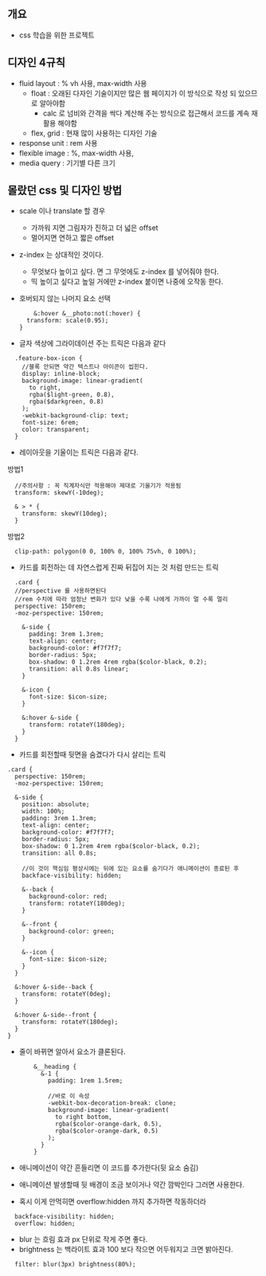 ## 개요

- css 학습을 위한 프로젝트

## 디자인 4규칙

- fluid layout : % vh 사용, max-width 사용
  - float : 오래된 다자인 기술이지만 많은 웹 페이지가 이 방식으로 작성 되 있으므로 알아야함
    - calc 로 넘비와 간격을 싹다 계산해 주는 방식으로 접근해서 코드를 계속 재활용 해야함
  - flex, grid : 현재 많이 사용하는 디자인 기술
- response unit : rem 사용
- flexible image : %, max-width 사용,
- media query : 기기별 다른 크기

## 몰랐던 css 및 디자인 방법

- scale 이나 translate 할 경우

  - 가까워 지면 그림자가 진하고 더 넓은 offset
  - 멀어지면 연하고 짧은 offset

- z-index 는 상대적인 것이다.

  - 무엇보다 높이고 싶다. 면 그 무엇에도 z-index 를 넣어줘야 한다.
  - 띡 높이고 싶다고 높일 거에만 z-index 붙이면 나중에 오작동 한다.

- 호버되지 않는 나머지 요소 선택

  ```
      &:hover &__photo:not(:hover) {
    transform: scale(0.95);
  }
  ```

- 글자 색상에 그라이데이션 주는 트릭은 다음과 같다

```
  .feature-box-icon {
    //블록 안되면 약간 텍스트나 아이콘이 씹힌다.
    display: inline-block;
    background-image: linear-gradient(
      to right,
      rgba($light-green, 0.8),
      rgba($darkgreen, 0.8)
    );
    -webkit-background-clip: text;
    font-size: 6rem;
    color: transparent;
  }
```

- 레이아웃을 기울이는 트릭은 다음과 같다.

방법1

```
  //주의사항 : 꼭 직계자식만 적용해야 제대로 기울기가 적용됨
  transform: skewY(-10deg);

  & > * {
    transform: skewY(10deg);
  }
```

방법2

```
  clip-path: polygon(0 0, 100% 0, 100% 75vh, 0 100%);
```

- 카드를 회전하는 데 자연스럽게 진짜 뒤집어 지는 것 처럼 만드는 트릭

```
  .card {
  //perspective 를 사용하면된다
  //rem 수치에 따라 엄청난 변화가 있다 낮을 수록 나에게 가까이 멀 수록 멀리
  perspective: 150rem;
  -moz-perspective: 150rem;

    &-side {
      padding: 3rem 1.3rem;
      text-align: center;
      background-color: #f7f7f7;
      border-radius: 5px;
      box-shadow: 0 1.2rem 4rem rgba($color-black, 0.2);
      transition: all 0.8s linear;
    }

    &-icon {
      font-size: $icon-size;
    }

    &:hover &-side {
      transform: rotateY(180deg);
    }
  }

```

- 카드를 회전할때 뒷면을 숨겼다가 다시 살리는 트릭

```
.card {
  perspective: 150rem;
  -moz-perspective: 150rem;

  &-side {
    position: absolute;
    width: 100%;
    padding: 3rem 1.3rem;
    text-align: center;
    background-color: #f7f7f7;
    border-radius: 5px;
    box-shadow: 0 1.2rem 4rem rgba($color-black, 0.2);
    transition: all 0.8s;

    //이 것이 핵심임 평상시에는 뒤에 있는 요소를 숨기다가 애니메이션이 종료된 후
    backface-visibility: hidden;

    &--back {
      background-color: red;
      transform: rotateY(180deg);
    }

    &--front {
      background-color: green;
    }

    &--icon {
      font-size: $icon-size;
    }
  }

  &:hover &-side--back {
    transform: rotateY(0deg);
  }

  &:hover &-side--front {
    transform: rotateY(180deg);
  }
}

```

- 줄이 바뀌면 알아서 요소가 클론된다.

  ```
      &__heading {
        &-1 {
          padding: 1rem 1.5rem;

          //바로 이 속성
          -webkit-box-decoration-break: clone;
          background-image: linear-gradient(
            to right bottom,
            rgba($color-orange-dark, 0.5),
            rgba($color-orange-dark, 0.5)
          );
        }
      }
  ```

- 애니메이션이 약간 흔들리면 이 코드를 추가한다(뒷 요소 숨김)
- 애니메이션 발생할때 뒷 배경이 조금 보이거나 약간 깜박인다 그러면 사용한다.
- 혹시 이게 안먹히면 overflow:hidden 까지 추가하면 작동하더라

```
  backface-visibility: hidden;
  overflow: hidden;
```

- blur 는 흐림 효과 px 단위로 작게 주면 좋다.
- brightness 는 백라이트 효과 100 보다 작으면 어두워지고 크면 밝아진다.

```
  filter: blur(3px) brightness(80%);
```
